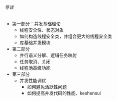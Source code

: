 ###### 导读

* 第一部分：并发基础理论
  * 线程安全性、状态对象
  * 如何构造线程安全类，并组合更大的线程安全类
  * 库基础并发模块
* 第二部分
  * 并行语义分解、逻辑任务映射
  * 任务取消、关闭
  * 线程池高级功能
* 第三部分
  * 并发性能调优
    * 如何避免活跃性问题
    * 如何提高并发代码的性能、keshensui